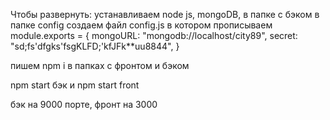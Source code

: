 Чтобы развернуть:
устанавливаем node js, mongoDB, в папке c бэком в папке config создаем файл config.js в котором прописываем 
module.exports = {
    mongoURL: "mongodb://localhost/city89",
    secret: "sd;fs'dfgks'fsgKLFD;'kfJFk**uu8844",
}

пишем npm i в папках с фронтом и бэком

npm start бэк и npm start front

бэк на 9000 порте, фронт на 3000